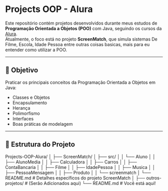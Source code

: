 # Projects OOP - Alura

Este repositório contém projetos desenvolvidos durante meus estudos de **Programação Orientada a Objetos (POO)** com Java, seguindo os cursos da [Alura](https://www.alura.com.br/).  
Atualmente, o foco está no projeto **ScreenMatch**, que simula sistemas De Filme, Escola, Idade Pessoa entre outras coisas basicas, mais para eu entender como utilizar a POO.

---

## 🧠 Objetivo

Praticar os principais conceitos da Programação Orientada a Objetos em Java:

- Classes e Objetos
- Encapsulamento
- Herança
- Polimorfismo
- Interfaces
- Boas práticas de modelagem

---

## 📁 Estrutura do Projeto

Projects-OOP-Alura/
│
├── ScreenMatch/
│ ├── src/
│ │ └── Aluno
│ │ ├── AlunoMedia
│ │ ├── Calculadora
│ │ ├── Carros
│ │ ├── ContaBancaria
│ │ ├── Filme
│ │ ├── IdadePessoa
│ │ ├── Musica
│ │ ├── PessoaMensagem
│ │ ├── Produto
│ │ └── screenmatch
│ └── README.md # Detalhes específicos do projeto ScreenMatch
│
├── outros-projetos/ # (Serão Adicionados aqui)
└── README.md # Você está aqui!
